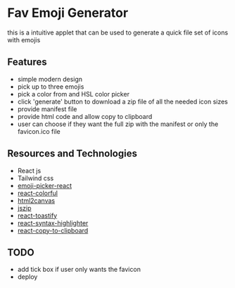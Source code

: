 # Fav Emoji Generator

this is a intuitive applet that can be used to generate a quick file set of icons with emojis

## Features

- simple modern design 
- pick up to three emojis
- pick a color from and HSL color picker
- click 'generate' button to download a zip file of all the needed icon sizes
- provide manifest file
- provide html code and allow copy to clipboard
- user can choose if they want the full zip with the manifest or only the favicon.ico file

## Resources and Technologies 

- React js 
- Tailwind css
- [emoji-picker-react](https://github.com/ealush/emoji-picker-react)
- [react-colorful](https://github.com/omgovich/react-colorful)
- [html2canvas](https://www.npmjs.com/package/html2canvas/v/1.4.1)
- [jszip](https://stuk.github.io/jszip/)
- [react-toastify](https://www.npmjs.com/package/react-toastify)
- [react-syntax-highlighter](https://github.com/react-syntax-highlighter/react-syntax-highlighter)
- [react-copy-to-clipboard](https://www.npmjs.com/package/react-copy-to-clipboard)


## TODO

- add tick box if user only wants the favicon
- deploy